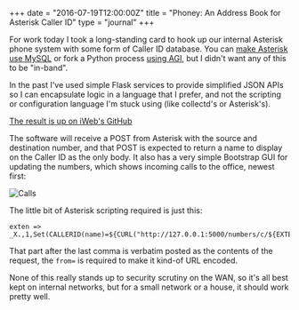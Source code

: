 +++
date = "2016-07-19T12:00:00Z"
title = "Phoney: An Address Book for Asterisk Caller ID"
type = "journal"
+++

For work today I took a long-standing card to hook up our internal Asterisk
phone system with some form of Caller ID database. You can [make Asterisk use
MySQL][my] or fork a Python process [using AGI][agi], but I didn't want any
of this to be "in-band".

In the past I've used simple Flask services to provide simplified JSON APIs so
I can encapsulate logic in a language that I prefer, and not the scripting or
configuration language I'm stuck using (like collectd's or Asterisk's).

[The result is up on iWeb's GitHub][g]

The software will receive a POST from Asterisk with the source and destination
number, and that POST is expected to return a name to display on the Caller ID
as the only body. It also has a very simple Bootstrap GUI for updating the
numbers, which shows incoming calls to the office, newest first:

![Calls](https://insm.cf/_/d316606a5e72.png)

The little bit of Asterisk scripting required is just this:

    exten => _X.,1,Set(CALLERID(name)=${CURL("http://127.0.0.1:5000/numbers/c/${EXTEN}",from=${CALLERID(num)})})

That part after the last comma is verbatim posted as the contents of the
request, the `from=` is required to make it kind-of URL encoded.

None of this really stands up to security scrutiny on the WAN, so it's all best
kept on internal networks, but for a small network or a house, it should work
pretty well.

[g]: https://github.com/iwebhosting/phoney
[my]: http://www.mibus.org/2010/03/15/asterisk-database-driven-callerid/
[agi]: www.itp-redial.com/class/weekly-notes/week4-notes/agi-scripting-with-python
